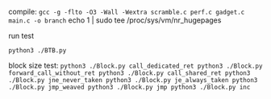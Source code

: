 compile:
`
gcc -g -flto -O3 -Wall -Wextra scramble.c perf.c gadget.c main.c -o branch
`
echo 1 | sudo tee /proc/sys/vm/nr_hugepages

run test 

`
python3 ./BTB.py
`

block size test:
`
python3 ./Block.py call_dedicated_ret
python3 ./Block.py forward_call_without_ret
python3 ./Block.py call_shared_ret
python3 ./Block.py jne_never_taken
python3 ./Block.py je_always_taken
python3 ./Block.py jmp_weaved
python3 ./Block.py jmp
python3 ./Block.py inc
`
